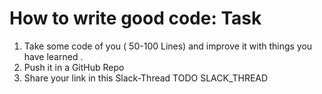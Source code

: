# How to write good code: Task

1. Take some code of you ( 50-100 Lines) and improve it with things you have learned .
2. Push it in a GitHub Repo
3. Share your link in this Slack-Thread TODO SLACK_THREAD
